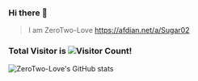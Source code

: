 ### Hi there 👋
> I am ZeroTwo-Love
> https://afdian.net/a/Sugar02
### Total Visitor is ![Visitor Count](https://profile-counter.glitch.me/ZeroTwo-Love/count.svg)!
![ZeroTwo-Love's GitHub stats](https://github-readme-stats.vercel.app/api?username=ZeroTwo-Love&show_icons=true&theme=tokyonight)


<!--
**ZeroTwo-Love/ZeroTwo-Love** is a ✨ _special_ ✨ repository because its `README.md` (this file) appears on your GitHub profile.

Here are some ideas to get you started:

- 🔭 I’m currently working on ...
- 🌱 I’m currently learning ...
- 👯 I’m looking to collaborate on ...
- 🤔 I’m looking for help with ...
- 💬 Ask me about ...
- 📫 How to reach me: ...
- 😄 Pronouns: ...
- ⚡ Fun fact: ...
-->
